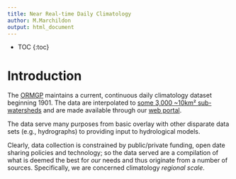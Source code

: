 ```yaml
---
title: Near Real-time Daily Climatology
author: M.Marchildon
output: html_document
---
```


* TOC
{:toc}


# Introduction
The [ORMGP](https://maps.oakridgeswater.ca/) maintains a current, continuous daily climatology dataset beginning 1901. The data are interpolated to [some 3,000 ~10km² sub-watersheds](https://owrc.github.io/interpolants/interpolation/subwatershed.html) and are made available through our [web portal](https://maps.oakridgeswater.ca/Html5Viewer/index.html?viewer=ORMGPP).

The data serve many purposes from basic overlay with other disparate data sets (e.g., hydrographs) to providing input to hydrological models. 

Clearly, data collection is constrained by public/private funding, open date sharing policies and technology; so the data served are a compilation of what is deemed the best for *our* needs and thus originate from a number of sources. Specifically, we are concerned  climatology *regional scale*.